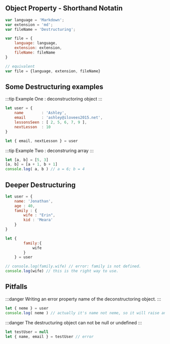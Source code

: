 ## Object Property - Shorthand Notatin
```js
var language = 'Markdown';
var extension = 'md';
var fileName = 'Destructuring';

var file = {
    language: language,
    extension: extension,
    fileName: fileName
}

// equivalent
var file = {language, extension, fileName}
```

## Some Destructuring examples

:::tip
    Example One : deconstructoring object
:::
```js
let user = {
    name        : 'Ashley',
    email       : 'ashley@ilovees2015.net',
    lessonsSeen : [ 2, 5, 6, 7, 9 ],
    nextLesson  : 10
}

let { email, nextLesson } = user
```

:::tip
    Example Two : deconstruring array
:::
```js
let [a, b] = [5, 3]
[a, b] = [a + 1, b + 1]
console.log( a, b ) // a = 6; b = 4
```

## Deeper Destructuring
```js
let user = {
    name: 'Jonathan',
    age : 40,
    family : {
        wife : "Erin",
        kid : 'Meara'
    }
}

let {
        family:{
            wife
        }
    } = user

// console.log(family.wife) // error: family is not defined.
console.log(wife) // this is the right way to use.
```

## Pitfalls

:::danger
Writing an error property name of the deconstructoring object.
:::
```js
let { neme } = user
console.log( neme ) // actually it's name not neme, so it will raise an error.
```

:::danger
The destructuring object can not be null or undefined
:::
```js
let testUser = null
let { name, email } = testUser // error
```

